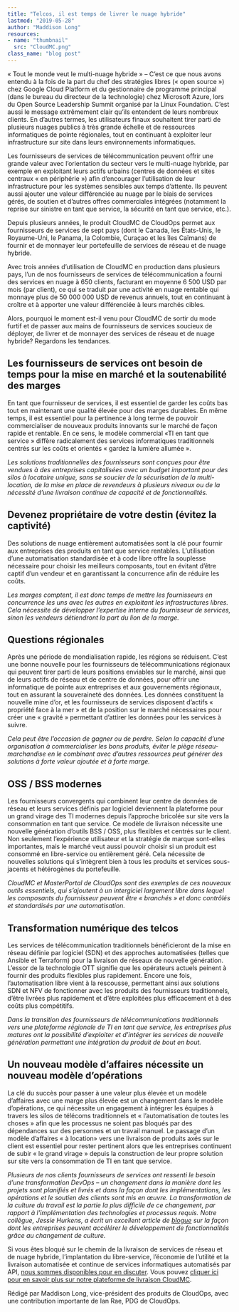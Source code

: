 ```yaml
---
title: "Telcos, il est temps de livrer le nuage hybride"
lastmod: "2019-05-28"
author: "Maddison Long"
resources:
- name: "thumbnail"
  src: "CloudMC.png"
class_name: "blog post"
---
```


<p>« Tout le monde veut le multi-nuage hybride » – C’est ce que nous avons entendu à la fois de la part du chef des stratégies libres (« open source ») chez Google Cloud Platform et du gestionnaire de programme principal (dans le bureau du directeur de la technologie) chez Microsoft Azure, lors du Open Source Leadership Summit organisé par la Linux Foundation. C’est aussi le message extrêmement clair qu’ils entendent de leurs nombreux clients. En d’autres termes, les utilisateurs finaux souhaitent tirer parti de plusieurs nuages publics à très grande échelle et de ressources informatiques de pointe régionales, tout en continuant à exploiter leur infrastructure sur site dans leurs environnements informatiques.</p><p>Les fournisseurs de services de télécommunication peuvent offrir une grande valeur avec l’orientation du secteur vers le multi-nuage hybride, par exemple en exploitant leurs actifs urbains (centres de données et sites centraux « en périphérie ») afin d’encourager l’utilisation de leur infrastructure pour les systèmes sensibles aux temps d’attente. Ils peuvent aussi ajouter une valeur différenciée au nuage ​​par le biais de services gérés, de soutien et d’autres offres commerciales intégrées (notamment la reprise sur sinistre en tant que service, la sécurité en tant que service, etc.).</p><p>Depuis plusieurs années, le produit CloudMC de CloudOps permet aux fournisseurs de services de sept pays (dont le Canada, les États-Unis, le Royaume-Uni, le Panama, la Colombie, Curaçao et les îles Caïmans) de fournir et de monnayer leur portefeuille de services de réseau et de nuage hybride.</p><p>Avec trois années d’utilisation de CloudMC en production dans plusieurs pays, l’un de nos fournisseurs de services de télécommunication a fourni des services en nuage à 650 clients, facturant en moyenne 6 500 USD par mois (par client), ce qui se traduit par une activité en nuage rentable qui monnaye plus de 50 000 000 USD de revenus annuels, tout en continuant à croître et à apporter une valeur différenciée à leurs marchés cibles.</p><p>Alors, pourquoi le moment est-il venu pour CloudMC de sortir du mode furtif et de passer aux mains de fournisseurs de services soucieux de déployer, de livrer et de monnayer des services de réseau et de nuage hybride? Regardons les tendances.</p><h2><strong>Les fournisseurs de services ont besoin de temps pour la mise en marché et la soutenabilité des marges</strong></h2><p>En tant que fournisseur de services, il est essentiel de garder les coûts bas tout en maintenant une qualité élevée pour des marges durables. En même temps, il est essentiel pour la pertinence à long terme de pouvoir commercialiser de nouveaux produits innovants sur le marché de façon rapide et rentable. En ce sens, le modèle commercial «TI en tant que service » diffère radicalement des services informatiques traditionnels centrés sur les coûts et orientés « gardez la lumière allumée ».</p><p><em>Les solutions traditionnelles des fournisseurs sont conçues pour être vendues à des entreprises capitalisées avec un budget important pour des silos à locataire unique, sans se soucier de la sécurisation de la multi-location, de la mise en place de revendeurs à plusieurs niveaux ou de la nécessité d’une livraison continue de capacité et de fonctionnalités.</em></p><h2><strong>Devenez propriétaire de votre destin (évitez la captivité)</strong></h2><p>Des solutions de nuage entièrement automatisées sont la clé pour fournir aux entreprises des produits en tant que service rentables. L’utilisation d’une automatisation standardisée et à code libre offre la souplesse nécessaire pour choisir les meilleurs composants, tout en évitant d’être captif d’un vendeur et en garantissant la concurrence afin de réduire les coûts.</p><p><em>Les marges comptent, il est donc temps de mettre les fournisseurs en concurrence les uns avec les autres en exploitant les infrastructures libres. Cela nécessite de développer l’expertise interne du fournisseur de services, sinon les vendeurs détiendront la part du lion de la marge. </em></p><h2><strong>Questions régionales</strong></h2><p>Après une période de mondialisation rapide, les régions se réduisent. C’est une bonne nouvelle pour les fournisseurs de télécommunications régionaux qui peuvent tirer parti de leurs positions enviables sur le marché, ainsi que de leurs actifs de réseau et de centre de données, pour offrir une informatique de pointe aux entreprises et aux gouvernements régionaux, tout en assurant la souveraineté des données. Les données constituent la nouvelle mine d’or, et les fournisseurs de services disposent d’actifs « propriété face à la mer » et de la position sur le marché nécessaires pour créer une « gravité » permettant d’attirer les données pour les services à suivre.</p><p><em>Cela peut être l’occasion de gagner ou de perdre. Selon la capacité d’une organisation à commercialiser les bons produits, éviter le piège réseau-marchandise en le combinant avec d’autres ressources peut générer des solutions à forte valeur ajoutée et à forte marge.</em></p><h2><strong>OSS / BSS modernes</strong></h2><p>Les fournisseurs convergents qui combinent leur centre de données de réseau et leurs services définis par logiciel deviennent la plateforme pour un grand virage des TI modernes depuis l’approche bricolée sur site vers la consommation en tant que service. Ce modèle de livraison nécessite une nouvelle génération d’outils BSS / OSS, plus flexibles et centrés sur le client. Non seulement l’expérience utilisateur et la stratégie de marque sont-elles importantes, mais le marché veut aussi pouvoir choisir si un produit est consommé en libre-service ou entièrement géré. Cela nécessite de nouvelles solutions qui s’intègrent bien à tous les produits et services sous-jacents et hétérogènes du portefeuille.</p><p><em>CloudMC et MasterPortal de CloudOps sont des exemples de ces nouveaux outils essentiels, qui s’ajoutent à un intergiciel largement libre dans lequel les composants du fournisseur peuvent être « branchés » et donc contrôlés et standardisés par une automatisation.</em></p><h2><strong>Transformation numérique des telcos</strong></h2><p>Les services de télécommunication traditionnels bénéficieront de la mise en réseau définie par logiciel (SDN) et des approches automatisées (telles que Ansible et Terraform) pour la livraison de réseaux de nouvelle génération. L’essor de la technologie OTT signifie que les opérateurs actuels peinent à fournir des produits flexibles plus rapidement. Encore une fois, l’automatisation libre vient à la rescousse, permettant ainsi aux solutions SDN et NFV de fonctionner avec les produits des fournisseurs traditionnels, d’être livrées plus rapidement et d’être exploitées plus efficacement et à des coûts plus compétitifs.</p><p><em>Dans la transition des fournisseurs de télécommunications traditionnels vers une plateforme régionale de TI en tant que service, les entreprises plus matures ont la possibilité d’exploiter et d’intégrer les services de nouvelle génération permettant une intégration du produit de bout en bout.</em></p><h2><strong>Un nouveau modèle d’affaires nécessite un nouveau modèle d’opérations</strong></h2><p>La clé du succès pour passer à une valeur plus élevée et un modèle d’affaires avec une marge plus élevée est un changement dans le modèle d’opérations, ce qui nécessite un engagement à intégrer les équipes à travers les silos de télécoms traditionnels et « l’automatisation de toutes les choses » afin que les processus ne soient pas bloqués par des dépendances sur des personnes et un travail manuel. Le passage d’un modèle d’affaires « à location» vers une livraison de produits axés sur le client est essentiel pour rester pertinent alors que les entreprises continuent de subir « le grand virage » depuis la construction de leur propre solution sur site vers la consommation de TI en tant que service.</p><p><em>Plusieurs de nos clients fournisseurs de services ont ressenti le besoin d’une transformation DevOps – un changement dans la manière dont les projets sont planifiés et livrés et dans la façon dont les implémentations, les opérations et le soutien des clients sont mis en œuvre. La transformation de la culture du travail est la partie la plus difficile de ce changement, par rapport à l’implémentation des technologies et processus requis. Notre collègue, Jessie Hurkens, a écrit un excellent article de </em><a href="https://www.cloudops.com/fr/2019/02/augmentation-de-la-vitesse-de-fonctionnalite-par-le-changement-culturel-le-devops-place-la-philosophie-avant-la-technologie/"><em>blogue</em></a><em> sur la façon dont les entreprises peuvent accélérer le développement de fonctionnalités grâce au changement de culture.</em></p><p>Si vous êtes bloqué sur le chemin de la livraison de services de réseau et de nuage hybride, l’implantation du libre-service, l’économie de l’utilité et la livraison automatisée et continue de services informatiques automatisés par API, <a href="https://info.cloudops.com/fr-cloudmc">nous sommes disponibles pour en discuter</a>. Vous pouvez <a href="https://www.cloudops.com/fr/cloudmc/">cliquer ici pour en savoir plus sur notre plateforme de livraison CloudMC</a>.</p><p>Rédigé par Maddison Long, vice-président des produits de CloudOps, avec une contribution importante de Ian Rae, PDG de CloudOps.</p>